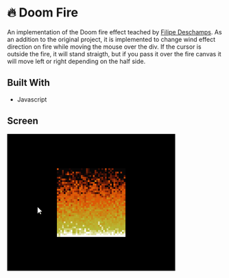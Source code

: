 # 🔥 Doom Fire
An implementation of the Doom fire effect teached by [Filipe Deschamps](https://github.com/filipedeschamps). As an addition to the original project, it is implemented to change wind effect direction on fire while moving the mouse over the div. If the cursor is outside the fire, it will stand straigth, but if you pass it over the fire canvas it will move left or right depending on the half side.


## Built With
* Javascript

## Screen
![](https://github.com/GuilleAngulo/fuego-doom/blob/master/fuego-doom.gif)
